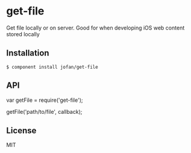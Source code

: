 
# get-file

  Get file locally or on server. Good for when developing iOS web content stored locally

## Installation

    $ component install jofan/get-file

## API

  var getFile = require('get-file');

  getFile('path/to/file', callback);

   

## License

  MIT
